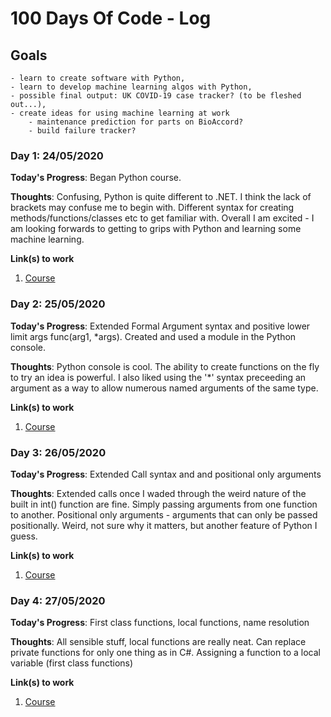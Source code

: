 # 100 Days Of Code - Log
## Goals 
    - learn to create software with Python,
    - learn to develop machine learning algos with Python,
    - possible final output: UK COVID-19 case tracker? (to be fleshed out...),
    - create ideas for using machine learning at work
        - maintenance prediction for parts on BioAccord?
        - build failure tracker?

        

### Day 1: 24/05/2020

**Today's Progress**: Began Python course.

**Thoughts**: Confusing, Python is quite different to .NET. I think the lack of brackets may confuse me to begin with. Different syntax for creating methods/functions/classes etc to get familiar with. Overall I am excited - I am looking forwards to getting to grips with Python and learning some machine learning.

**Link(s) to work**
1. [Course](https://app.pluralsight.com/library/courses/core-python-functions-functional-programming/table-of-contents)

### Day 2: 25/05/2020

**Today's Progress**: Extended Formal Argument syntax and positive lower limit args 
    func(arg1, *args). Created and used a module in the Python console.

**Thoughts**: Python console is cool. The ability to create functions on the fly to try an idea is powerful. I also liked using the '*' syntax preceeding an argument as a way to allow numerous named arguments of the same type.

**Link(s) to work**
1. [Course](https://app.pluralsight.com/library/courses/core-python-functions-functional-programming/table-of-contents)

### Day 3: 26/05/2020

**Today's Progress**: Extended Call syntax and and positional only arguments 

**Thoughts**: Extended calls once I waded through the weird nature of the built in int() function are fine. Simply passing arguments from one function to another. Positional only arguments - arguments that can only be passed positionally. Weird, not sure why it matters, but another feature of Python I guess.

**Link(s) to work**
1. [Course](https://app.pluralsight.com/library/courses/core-python-functions-functional-programming/table-of-contents)

### Day 4: 27/05/2020
**Today's Progress**: First class functions, local functions, name resolution

**Thoughts**: All sensible stuff, local functions are really neat. Can replace private functions for only one thing as in C#. Assigning a function to a local variable (first class functions)

**Link(s) to work**
1. [Course](https://app.pluralsight.com/library/courses/core-python-functions-functional-programming/table-of-contents)

